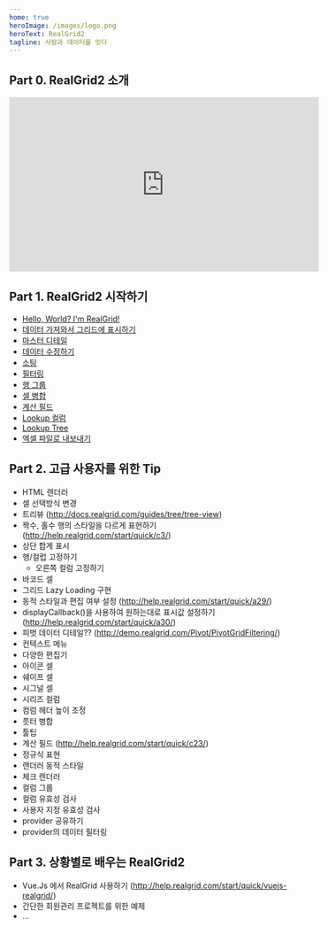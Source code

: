 ```yaml
---
home: true
heroImage: /images/logo.png
heroText: RealGrid2
tagline: 사람과 데이터를 잇다
---
```



## Part 0. RealGrid2 소개

<iframe width="560" height="315" src="https://www.youtube.com/embed/lW8lE-sb6t0" frameborder="0" allow="accelerometer; autoplay; clipboard-write; encrypted-media; gyroscope; picture-in-picture" allowfullscreen></iframe>


## Part 1. RealGrid2 시작하기

* [Hello, World? I'm RealGrid!](/part-1/01)
* [데이터 가져와서 그리드에 표시하기](/part-1/02)
* [마스터 디테일](/part-1/03)
* [데이터 수정하기](/part-1/04)
* [소팅](/part-1/05)
* [필터링](/part-1/06)
* [행 그룹](/part-1/07)
* [셀 병합](/part-1/08)
* [계산 필드](/part-1/09)
* [Lookup 컬럼](/part-1/10)
* [Lookup Tree](/part-1/11)
* [엑셀 파일로 내보내기](/part-1/12)


## Part 2. 고급 사용자를 위한 Tip

- HTML 렌더러
- 셀 선택방식 변경
- 트리뷰 (http://docs.realgrid.com/guides/tree/tree-view)
- 짝수, 홀수 행의 스타일을 다르게 표현하기 (http://help.realgrid.com/start/quick/c3/)
- 상단 합계 표시
- 행/컬럽 고정하기
  - 오른쪽 컬럼 고정하기
- 바코드 셀
- 그리드 Lazy Loading 구현
- 동적 스타일과 편집 여부 설정 (http://help.realgrid.com/start/quick/a29/)
- displayCallback()을 사용하여 원하는대로 표시값 설정하기 (http://help.realgrid.com/start/quick/a30/)
- 피벗 데이터 디테일?? (http://demo.realgrid.com/Pivot/PivotGridFiltering/)
- 컨텍스트 메뉴
- 다양한 편집기
- 아이콘 셀
- 쉐이프 셀
- 시그널 셀
- 시리즈 컬럼
- 컴럼 헤더 높이 조정
- 풋터 병합
- 툴팁
- 계산 필드 (http://help.realgrid.com/start/quick/c23/)
- 정규식 표현
- 랜더러 동적 스타일
- 체크 렌더러
- 컬럼 그룹
- 컬럼 유효성 검사
- 사용자 지정 유효성 검사
- provider 공유하기
- provider의 데이터 필터링


## Part 3. 상황별로 배우는 RealGrid2

- Vue.Js 에서 RealGrid 사용하기 (http://help.realgrid.com/start/quick/vuejs-realgrid/)
- 간단한 회원관리 프로젝트를 위한 예제
- ...


